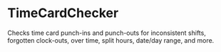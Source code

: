 # TimeCardChecker
Checks time card punch-ins and punch-outs for inconsistent shifts, forgotten clock-outs, over time, split hours, date/day range, and more.
